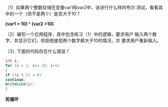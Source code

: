 （1）如果两个整数存储在变量var1和var2中，该进行什么样的布尔 测试，看看其中的一个（但不是两个）是否大于10？ 

**(var1 > 10) ^ (var2 >10)**

（2）编写一个应用程序，其中包含练习（1）中的逻辑，要求用户 输入两个数字，并显示它们，但拒绝接受两个数字都大于10的情况，并 要求用户重新输入。 

（3）下面的代码存在什么错误？ 

~~~c#
int i;
for (i = 1; i<= 10; i++)
{
if ((i % 2) = 0)
continue;
WriteLine(i);
}
~~~

**死循环**